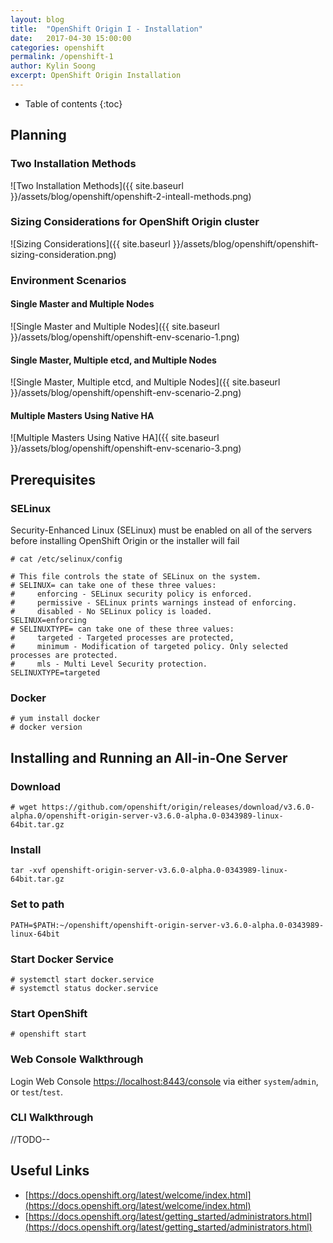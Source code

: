 ```yaml
---
layout: blog
title:  "OpenShift Origin I - Installation"
date:   2017-04-30 15:00:00
categories: openshift
permalink: /openshift-1
author: Kylin Soong
excerpt: OpenShift Origin Installation
---
```


* Table of contents
{:toc}

## Planning

### Two Installation Methods

![Two Installation Methods]({{ site.baseurl }}/assets/blog/openshift/openshift-2-inteall-methods.png)

### Sizing Considerations for OpenShift Origin cluster

![Sizing Considerations]({{ site.baseurl }}/assets/blog/openshift/openshift-sizing-consideration.png)

### Environment Scenarios

#### Single Master and Multiple Nodes

![Single Master and Multiple Nodes]({{ site.baseurl }}/assets/blog/openshift/openshift-env-scenario-1.png)

#### Single Master, Multiple etcd, and Multiple Nodes

![Single Master, Multiple etcd, and Multiple Nodes]({{ site.baseurl }}/assets/blog/openshift/openshift-env-scenario-2.png)

#### Multiple Masters Using Native HA

![Multiple Masters Using Native HA]({{ site.baseurl }}/assets/blog/openshift/openshift-env-scenario-3.png)

## Prerequisites

### SELinux

Security-Enhanced Linux (SELinux) must be enabled on all of the servers before installing OpenShift Origin or the installer will fail

~~~
# cat /etc/selinux/config 

# This file controls the state of SELinux on the system.
# SELINUX= can take one of these three values:
#     enforcing - SELinux security policy is enforced.
#     permissive - SELinux prints warnings instead of enforcing.
#     disabled - No SELinux policy is loaded.
SELINUX=enforcing
# SELINUXTYPE= can take one of these three values:
#     targeted - Targeted processes are protected,
#     minimum - Modification of targeted policy. Only selected processes are protected. 
#     mls - Multi Level Security protection.
SELINUXTYPE=targeted 
~~~

### Docker

~~~
# yum install docker
# docker version
~~~

## Installing and Running an All-in-One Server

### Download

~~~
# wget https://github.com/openshift/origin/releases/download/v3.6.0-alpha.0/openshift-origin-server-v3.6.0-alpha.0-0343989-linux-64bit.tar.gz
~~~

### Install

~~~
tar -xvf openshift-origin-server-v3.6.0-alpha.0-0343989-linux-64bit.tar.gz
~~~

### Set to path

~~~
PATH=$PATH:~/openshift/openshift-origin-server-v3.6.0-alpha.0-0343989-linux-64bit
~~~

### Start Docker Service

~~~
# systemctl start docker.service
# systemctl status docker.service
~~~

### Start OpenShift

~~~
# openshift start
~~~

### Web Console Walkthrough

Login Web Console [https://localhost:8443/console](https://localhost:8443/console) via either `system`/`admin`, or `test`/`test`.

### CLI Walkthrough

//TODO--

## Useful Links

* [https://docs.openshift.org/latest/welcome/index.html](https://docs.openshift.org/latest/welcome/index.html)
* [https://docs.openshift.org/latest/getting_started/administrators.html](https://docs.openshift.org/latest/getting_started/administrators.html)

